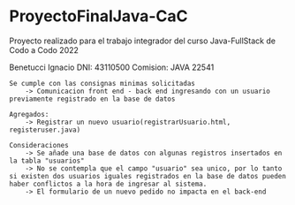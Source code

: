 # ProyectoFinalJava-CaC

Proyecto realizado para el trabajo integrador del curso Java-FullStack de Codo a Codo 2022

Benetucci Ignacio
DNI: 43110500
Comision: JAVA 22541

	Se cumple con las consignas minimas solicitadas
		-> Comunicacion front end - back end ingresando con un usuario previamente registrado en la base de datos

	Agregados:
		-> Registrar un nuevo usuario(registrarUsuario.html, registeruser.java)
	
	Consideraciones
		-> Se añade una base de datos con algunas registros insertados en la tabla "usuarios"
		-> No se contempla que el campo "usuario" sea unico, por lo tanto si existen dos usuarios iguales registrados en la base de datos pueden haber conflictos a la hora de ingresar al sistema.
		-> El formulario de un nuevo pedido no impacta en el back-end